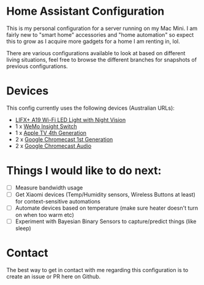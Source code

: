 # Home Assistant Configuration

This is my personal configuration for a server running on my Mac Mini. I am fairly new to "smart home" accessories and "home automation" so expect this to grow as I acquire more gadgets for a home I am renting in, lol.

There are various configurations available to look at based on different living situations, feel free to browse the different branches for snapshots of previous configurations.

# Devices
This config currently uses the following devices (Australian URLs):

- [LIFX+ A19 Wi-Fi LED Light with Night Vision](https://www.lifx.com.au/products/lifx-plus)
- 1 x [WeMo Insight Switch](http://www.belkin.com/au/F7C029-Belkin/p/P-F7C029)
- 1 x [Apple TV 4th Generation](https://www.apple.com/au/shop/buy-tv/apple-tv)
- 2 x [Google Chromecast 1st Generation](https://store.google.com/config/chromecast_2015?hl=en-AU)
- 2 x [Google Chromecast Audio](https://store.google.com/product/chromecast_audio)

# Things I would like to do next:
- [ ] Measure bandwidth usage
- [ ] Get Xiaomi devices (Temp/Humidity sensors, Wireless Buttons at least) for context-sensitive automations
- [ ] Automate devices based on temperature (make sure heater doesn't turn on when too warm etc)
- [ ] Experiment with Bayesian Binary Sensors to capture/predict things (like sleep)

# Contact
The best way to get in contact with me regarding this configuration is to create an issue or PR here on Github.

